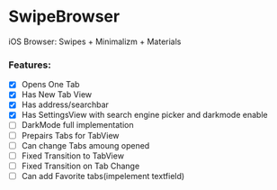 # SwipeBrowser
iOS Browser: Swipes + Minimalizm + Materials

### Features:
- [x] Opens One Tab
- [x] Has New Tab View
- [x] Has address/searchbar
- [x] Has SettingsView with search engine picker and darkmode enable
- [ ] DarkMode full implementation
- [ ] Prepairs Tabs for TabView
- [ ] Can change Tabs amoung opened
- [ ] Fixed Transition to TabView
- [ ] Fixed Transition on Tab Change
- [ ] Can add Favorite tabs(impelement textfield)
